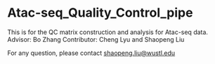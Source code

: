 # Atac-seq_Quality_Control_pipe
This is for the QC matrix construction and analysis for Atac-seq data.
Advisor: Bo Zhang
Contributor: Cheng Lyu and Shaopeng Liu

For any question, please contact shaopeng.liu@wustl.edu



